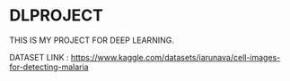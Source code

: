 # DLPROJECT
THIS IS MY PROJECT FOR DEEP LEARNING.




DATASET LINK : https://www.kaggle.com/datasets/iarunava/cell-images-for-detecting-malaria
